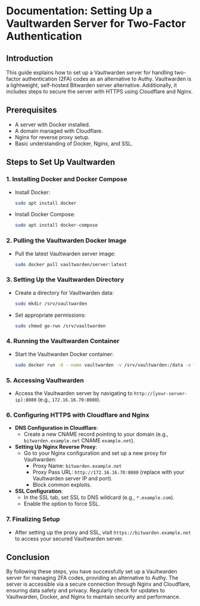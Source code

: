 # Documentation: Setting Up a Vaultwarden Server for Two-Factor Authentication

## Introduction
This guide explains how to set up a Vaultwarden server for handling two-factor authentication (2FA) codes as an alternative to Authy. Vaultwarden is a lightweight, self-hosted Bitwarden server alternative. Additionally, it includes steps to secure the server with HTTPS using Cloudflare and Nginx.

## Prerequisites
- A server with Docker installed.
- A domain managed with Cloudflare.
- Nginx for reverse proxy setup.
- Basic understanding of Docker, Nginx, and SSL.

## Steps to Set Up Vaultwarden

### 1. Installing Docker and Docker Compose
- Install Docker:
  ```bash
  sudo apt install docker
  ```
- Install Docker Compose:
  ```bash
  sudo apt install docker-compose
  ```

### 2. Pulling the Vaultwarden Docker Image
- Pull the latest Vaultwarden server image:
  ```bash
  sudo docker pull vaultwarden/server:latest
  ```

### 3. Setting Up the Vaultwarden Directory
- Create a directory for Vaultwarden data:
  ```bash
  sudo mkdir /srv/vaultwarden
  ```
- Set appropriate permissions:
  ```bash
  sudo chmod go-rwx /srv/vaultwarden
  ```

### 4. Running the Vaultwarden Container
- Start the Vaultwarden Docker container:
  ```bash
  sudo docker run -d --name vaultwarden -v /srv/vaultwarden:/data -e WEBSOCKET_ENABLED=true -p 8080:80 -p 3012:3012 --restart unless-stopped vaultwarden/server:latest
  ```

### 5. Accessing Vaultwarden
- Access the Vaultwarden server by navigating to `http://[your-server-ip]:8080` (e.g., `172.16.16.70:8080`).

### 6. Configuring HTTPS with Cloudflare and Nginx
- **DNS Configuration in Cloudflare**:
  - Create a new CNAME record pointing to your domain (e.g., `bitwarden.example.net` CNAME `example.net`).
- **Setting Up Nginx Reverse Proxy**:
  - Go to your Nginx configuration and set up a new proxy for Vaultwarden:
    - Proxy Name: `bitwarden.example.net`
    - Proxy Pass URL: `http://172.16.16.70:8080` (replace with your Vaultwarden server IP and port).
    - Block common exploits.
- **SSL Configuration**:
  - In the SSL tab, set SSL to DNS wildcard (e.g., `*.example.com`).
  - Enable the option to force SSL.

### 7. Finalizing Setup
- After setting up the proxy and SSL, visit `https://bitwarden.example.net` to access your secured Vaultwarden server.

## Conclusion
By following these steps, you have successfully set up a Vaultwarden server for managing 2FA codes, providing an alternative to Authy. The server is accessible via a secure connection through Nginx and Cloudflare, ensuring data safety and privacy. Regularly check for updates to Vaultwarden, Docker, and Nginx to maintain security and performance.